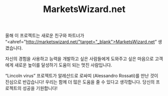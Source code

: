 ﻿---
layout: post

title: MarketsWizard.net
meta: MarketsWizard
cover_img: 2018.01.18/marketswizard_net.png
cover_fit: contain

category: news

lang: kr
ref: marketswizard_net_news_1
---

올해 이 프로젝트는 새로운 친구와 파트너가 “<ahref="http://marketswizard.net/"target="_blank">MarketsWizard.net</a>” 생겼습니다.

자신의 경험을 사용하고 능력을 개발하고 싶은 사람들에게 도와주고 싶은 마음으로 고객에게 새로운 높이를 달성하기 도움이 되는 멋진 사람입니다.

“Lincoln virus” 프로젝트가 알레산드로 로싸띠 (Alessandro Rossati)를 만난 것이 진심으로 반갑습니다! 
우리는 함께 더 많은 도움을 줄 수 있다고 생각합니다. 
당신의 프로젝트의 성공을 기원합니다!
